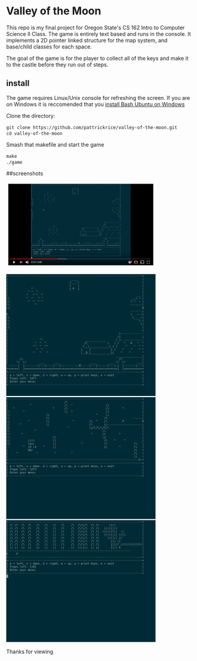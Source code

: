 Valley of the Moon
==================

This repo is my final project for Oregon State's CS 162 Intro to Computer Science II Class.
The game is entirely text based and runs in the console. It implements a 2D pointer linked structure
for the map system, and base/child classes for each space.

The goal of the game is for the player to collect all of the keys and make it to the castle before
they run out of steps.

## install
The game requires Linux/Unix console for refreshing the screen. If you are on Windows it is
reccomended that you [install Bash Ubuntu on
Windows](https://msdn.microsoft.com/en-us/commandline/wsl/install-win10)

Clone the directory:
```
git clone https://github.com/pattrickrice/valley-of-the-moon.git
cd valley-of-the-moon
```

Smash that makefile and start the game
```
make
./game
```

##screenshots

<a href="https://www.youtube.com/watch?time_continue=129&v=0XQPWDwvvvU"><img
src="screenshots/youtube.png" width="400" /></a> 

<img src="screenshots/1.png" width="400" />
<img src="screenshots/2.png" width="400" />
<img src="screenshots/3.png" width="400" />

Thanks for viewing
